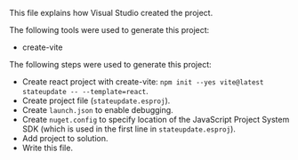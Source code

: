 This file explains how Visual Studio created the project.

The following tools were used to generate this project:
- create-vite

The following steps were used to generate this project:
- Create react project with create-vite: `npm init --yes vite@latest stateupdate -- --template=react`.
- Create project file (`stateupdate.esproj`).
- Create `launch.json` to enable debugging.
- Create `nuget.config` to specify location of the JavaScript Project System SDK (which is used in the first line in `stateupdate.esproj`).
- Add project to solution.
- Write this file.
